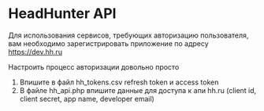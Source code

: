 <h1>HeadHunter API</h1>

<p>Для использования сервисов, требующих авторизацию пользователя, вам необходимо
зарегистрировать приложение по адресу <a href="https://dev.hh.ru">https://dev.hh.ru</a></p>

<p>Настроить процесс авторизации довольно просто</p>

<ol>
<li>Впишите в файл hh_tokens.csv refresh token и access token</li>
<li>В файле hh_api.php впишите данные для доступа к апи hh.ru (client id, client secret, app name, developer email)</li>
</ol>

